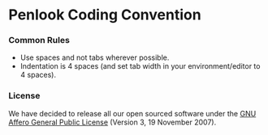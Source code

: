 # Penlook Coding Convention

### Common Rules
* Use spaces and not tabs wherever possible.
* Indentation is 4 spaces (and set tab width in your environment/editor to 4 spaces).

### License
We have decided to release all our open sourced software under the [GNU Affero General Public License](http://www.gnu.org/copyleft/gpl.html) (Version 3, 19 November 2007).